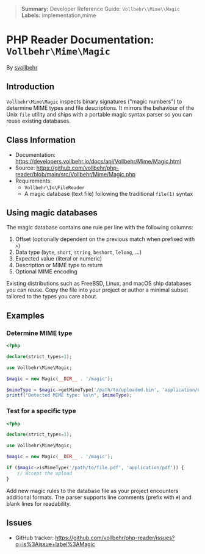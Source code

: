 > **Summary:** Developer Reference Guide: `Vollbehr\\Mime\\Magic`
> **Labels:** implementation,mime


# PHP Reader Documentation: `Vollbehr\Mime\Magic`
By [svollbehr](https://github.com/svollbehr)

## Introduction
`Vollbehr\Mime\Magic` inspects binary signatures ("magic numbers") to determine MIME types and file
descriptions. It mirrors the behaviour of the Unix `file` utility and ships with a portable magic
syntax parser so you can reuse existing databases.

## Class Information

- Documentation: <https://developers.vollbehr.io/docs/api/Vollbehr/Mime/Magic.html>
- Source: <https://github.com/vollbehr/php-reader/blob/main/src/Vollbehr/Mime/Magic.php>
- Requirements:
  - `Vollbehr\Io\FileReader`
  - A magic database (text file) following the traditional `file(1)` syntax

## Using magic databases
The magic database contains one rule per line with the following columns:

1. Offset (optionally dependent on the previous match when prefixed with `>`)
2. Data type (`byte`, `short`, `string`, `beshort`, `lelong`, ...)
3. Expected value (literal or numeric)
4. Description or MIME type to return
5. Optional MIME encoding

Existing distributions such as FreeBSD, Linux, and macOS ship databases you can reuse. Copy the file
into your project or author a minimal subset tailored to the types you care about.

## Examples
### Determine MIME type

```php
<?php

declare(strict_types=1);

use Vollbehr\Mime\Magic;

$magic = new Magic(__DIR__ . '/magic');

$mimeType = $magic->getMimeType('/path/to/uploaded.bin', 'application/octet-stream');
printf("Detected MIME type: %s\n", $mimeType);
```

### Test for a specific type

```php
<?php

declare(strict_types=1);

use Vollbehr\Mime\Magic;

$magic = new Magic(__DIR__ . '/magic');

if ($magic->isMimeType('/path/to/file.pdf', 'application/pdf')) {
    // Accept the upload
}
```

Add new magic rules to the database file as your project encounters additional formats. The parser
supports line comments (prefix with `#`) and blank lines for readability.

## Issues
- GitHub tracker: <https://github.com/vollbehr/php-reader/issues?q=is%3Aissue+label%3AMagic>
